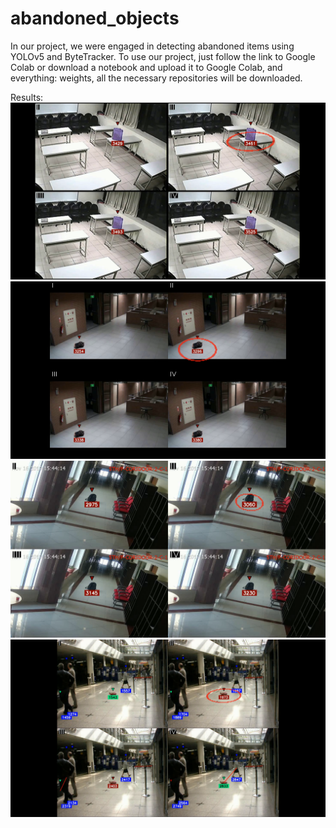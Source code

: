 # abandoned_objects

In our project, we were engaged in detecting abandoned items using YOLOv5 and ByteTracker. To use our project, just follow the link to Google Colab or download a notebook and upload it to Google Colab, and everything: weights, all the necessary repositories will be downloaded. 

Results:
![](Results/1.png)
![](Results/2.png)
![](Results/3.png)
![](Results/4.png)
